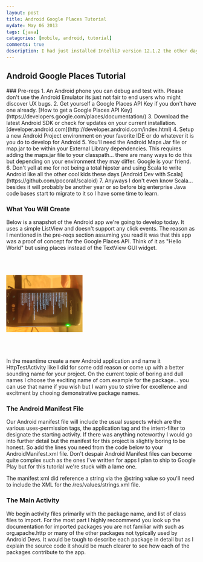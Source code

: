 ```yaml
---
layout: post
title: Android Google Places Tutorial
mydate: May 06 2013
tags: [java]
catagories: [mobile, android, tutorial]
comments: true 
description: I had just installed IntelliJ version 12.1.2 the other day and I saw an old Android project in the recent projects list. Thinking back I was satisfied with the result so I thought I should post it to my blog. It was a proof of concept application I wrote to list nearby restaurants based on your current location.
---
```

## Android Google Places Tutorial 

<div class="post-content" markdown="1">
### Pre-reqs
1. An Android phone you can debug and test with. Please don't use the Android Emulator its just not fair to end users who might discover UX bugs.
2. Get yourself a Google Places API Key if you don't have one already. [How to get a Google Places API Key](https://developers.google.com/places/documentation/)
3. Download the latest Android SDK or check for updates on your current installation. [developer.android.com](http://developer.android.com/index.html)
4. Setup a new Android Project environment on your favorite IDE or do whatever it is you do to develop for Android
5. You'll need the Android Maps Jar file or map.jar to be within your External Library dependencies. This requires adding the maps.jar file to your classpath... there are many ways to do this  but depending on your environment they may differ. Google is your friend. 
6. Don't yell at me for not being a total hipster and using Scala to write Android like all the other cool kids these days [Android Dev with Scala](https://github.com/pocorall/scaloid)
7. Anyways I don't even know Scala... besides it will probably be another year or so before big enterprise Java code bases start to migrate to it so I have some time to learn.

### What You Will Create
Below is a snapshot of the Android app we're going to develop today. It uses a simple ListView and doesn't support any click events. The reason as I mentioned in the pre-reqs section assuming you read it was that this app was a proof of concept for the Google Places API. Think of it as "Hello World" but using places instead of the TextView GUI widget.

<a href="/static/images/places_api.jpg"><img src="/static/images/places_api.jpg" style="padding: 5%; transform:rotate(90deg); -ms-transform:rotate(90deg); -webkit-transform:rotate(90deg);" alt="Google Places API Demo" width="30%" height="30%"/></a>

In the meantime create a new Android application and name it HttpTestActivity like I did for some odd reason or come up with a better sounding name for your project. On the current topic of boring and dull names I choose the exciting name of com.example for the package... you can use that name if you wish but I warn you to strive for excellence and excitment by chooing demonstrative package names.

### The Android Manifest File

Our Android manifest file will include the usual suspects which are the various uses-permission tags, the application tag and the intent-filter to designate the starting activity. If there was anything noteworthy I would go into further detail but the manifest for this project is slightly boring to be honest. So add the lines you need from the code below to your AndroidManifest.xml file. Don't despair Android Manifest files can become quite complex such as the ones I've written for apps I plan to ship to Google Play but for this tutorial we're stuck with a lame one.

<script src="https://gist.github.com/taywils/5533980.js"> </script>

The manifest xml did reference a string via the @string value so you'll need to include the XML for the /res/values/strings.xml file.

<script src="https://gist.github.com/taywils/5534449.js"> </script>
### The Main Activity

We begin activity files primarily with the package name, and list of class files to import. For the most part I highly reccommend you look up the documentation for imported packages you are not familiar with such as org.apache.http or many of the other packages not typically used by Android Devs. It would be tough to describe each package in detail but as I explain the source code it should be much clearer to see how each of the packages contribute to the app. 

<script src="https://gist.github.com/taywils/5534247.js"> </script>

</div>
